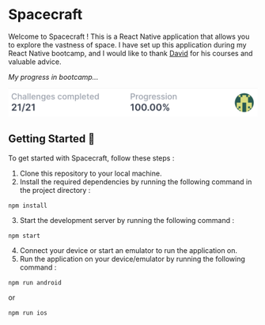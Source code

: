 # Spacecraft

Welcome to Spacecraft ! This is a React Native application that allows you to explore the vastness of space.
I have set up this application during my React Native bootcamp, and I would like to thank [David](https://davidl.fr/) for his courses and valuable advice.

*My progress in bootcamp...*

![State of progress](/assets/progress.png)

## Getting Started 🤗

To get started with Spacecraft, follow these steps :

1. Clone this repository to your local machine.
2. Install the required dependencies by running the following command in the project directory :
  ```
  npm install
  ```
3. Start the development server by running the following command :
  ```
  npm start
  ```
4. Connect your device or start an emulator to run the application on.
5. Run the application on your device/emulator by running the following command :
  ```
  npm run android
  ```
  or
  ```
  npm run ios
  ```

